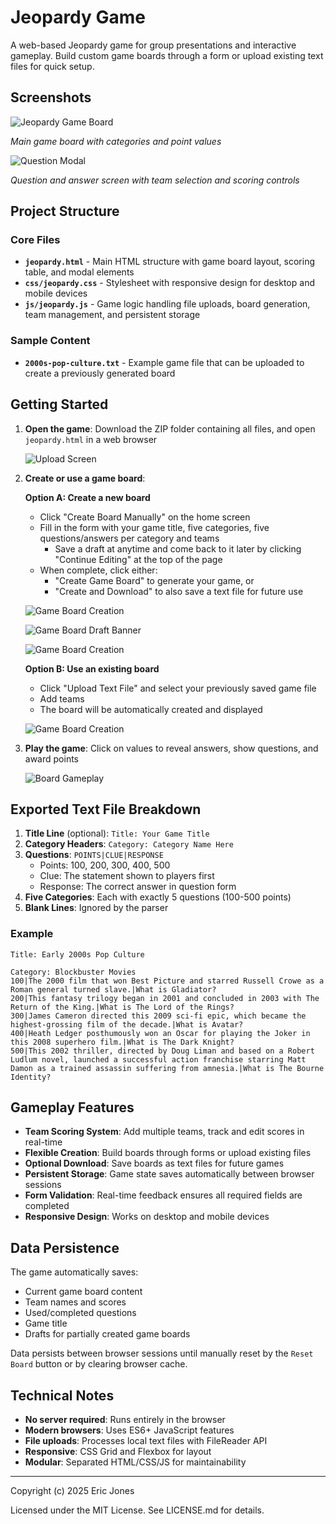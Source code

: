 # Jeopardy Game

A web-based Jeopardy game for group presentations and interactive gameplay. Build custom game boards through a form  or upload existing text files for quick setup.

## Screenshots
![Jeopardy Game Board](screenshots/game-board-loaded.png)

*Main game board with categories and point values*

![Question Modal](screenshots/game-board-question-modal.png)

*Question and answer screen with team selection and scoring controls*

## Project Structure

### Core Files

- **`jeopardy.html`** - Main HTML structure with game board layout, scoring table, and modal elements
- **`css/jeopardy.css`** - Stylesheet with responsive design for desktop and mobile devices
- **`js/jeopardy.js`** - Game logic handling file uploads, board generation, team management, and persistent storage

### Sample Content

- **`2000s-pop-culture.txt`** - Example game file that can be uploaded to create a previously generated board

## Getting Started

1. **Open the game**: Download the ZIP folder containing all files, and open `jeopardy.html` in a web browser

    ![Upload Screen](screenshots/homepage.png)

2. **Create or use a game board**:
   
   **Option A: Create a new board**
   - Click "Create Board Manually" on the home screen
   - Fill in the form with your game title, five categories, five questions/answers per category and teams
     - Save a draft at anytime and come back to it later by clicking "Continue Editing" at the top of the page
   - When complete, click either:
     - "Create Game Board" to generate your game, or
     - "Create and Download" to also save a text file for future use

    ![Game Board Creation](screenshots/game-board-manual-creation-draft.png)

    ![Game Board Draft Banner](screenshots/game-board-manual-creation-draft-banner.png)
    
    ![Game Board Creation](screenshots/game-board-manual-creation-bottom.png)


   **Option B: Use an existing board**
   - Click "Upload Text File" and select your previously saved game file
   - Add teams
   - The board will be automatically created and displayed

   ![Game Board Creation](screenshots/game-board-upload.png)

   

3. **Play the game**: Click on values to reveal answers, show questions, and award points

    ![Board Gameplay](screenshots/game-board-gameplay.png)

## Exported Text File Breakdown

1. **Title Line** (optional): `Title: Your Game Title`
2. **Category Headers**: `Category: Category Name Here`
3. **Questions**: `POINTS|CLUE|RESPONSE`
   - Points: 100, 200, 300, 400, 500
   - Clue: The statement shown to players first
   - Response: The correct answer in question form
4. **Five Categories**: Each with exactly 5 questions (100-500 points)
5. **Blank Lines**: Ignored by the parser

### Example
```
Title: Early 2000s Pop Culture

Category: Blockbuster Movies
100|The 2000 film that won Best Picture and starred Russell Crowe as a Roman general turned slave.|What is Gladiator?
200|This fantasy trilogy began in 2001 and concluded in 2003 with The Return of the King.|What is The Lord of the Rings?
300|James Cameron directed this 2009 sci-fi epic, which became the highest-grossing film of the decade.|What is Avatar?
400|Heath Ledger posthumously won an Oscar for playing the Joker in this 2008 superhero film.|What is The Dark Knight?
500|This 2002 thriller, directed by Doug Liman and based on a Robert Ludlum novel, launched a successful action franchise starring Matt Damon as a trained assassin suffering from amnesia.|What is The Bourne Identity?
```

## Gameplay Features

- **Team Scoring System**: Add multiple teams, track and edit scores in real-time
- **Flexible Creation**: Build boards through forms or upload existing files
- **Optional Download**: Save boards as text files for future games
- **Persistent Storage**: Game state saves automatically between browser sessions
- **Form Validation**: Real-time feedback ensures all required fields are completed
- **Responsive Design**: Works on desktop and mobile devices

## Data Persistence

The game automatically saves:
- Current game board content
- Team names and scores  
- Used/completed questions
- Game title
- Drafts for partially created game boards

Data persists between browser sessions until manually reset by the `Reset Board` button or by clearing browser cache.


## Technical Notes

- **No server required**: Runs entirely in the browser
- **Modern browsers**: Uses ES6+ JavaScript features
- **File uploads**: Processes local text files with FileReader API
- **Responsive**: CSS Grid and Flexbox for layout
- **Modular**: Separated HTML/CSS/JS for maintainability

---

Copyright (c) 2025 Eric Jones

Licensed under the MIT License. See LICENSE.md for details.